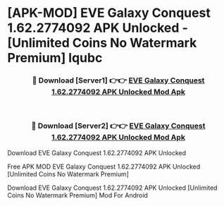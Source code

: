 # [APK-MOD] EVE Galaxy Conquest 1.62.2774092 APK Unlocked - [Unlimited Coins No Watermark Premium] lqubc



<div align="center">
<h3>🔴 Download [Server1] 👉👉 <a href="https://momento.my/?title=EVE_Galaxy_Conquest_1.62.2774092_APK_Unlocked">EVE Galaxy Conquest 1.62.2774092 APK Unlocked Mod Apk</a></h3><br>

<h3>🔴 Download [Server2] 👉👉 <a href="https://momento.my/?title=EVE_Galaxy_Conquest_1.62.2774092_APK_Unlocked">EVE Galaxy Conquest 1.62.2774092 APK Unlocked Mod Apk</a></h3>
</div>



Download EVE Galaxy Conquest 1.62.2774092 APK Unlocked 

Free APK MOD EVE Galaxy Conquest 1.62.2774092 APK Unlocked [Unlimited Coins No Watermark Premium]

Download EVE Galaxy Conquest 1.62.2774092 APK Unlocked [Unlimited Coins No Watermark Premium] Mod For Android
